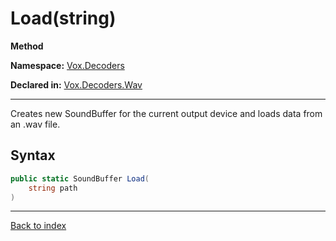 # Load(string)

**Method**

**Namespace:** [Vox.Decoders](Vox.Decoders.md)

**Declared in:** [Vox.Decoders.Wav](Vox.Decoders.Wav.md)

------



Creates new SoundBuffer for the current output device and loads
data from an .wav file.


## Syntax

```csharp
public static SoundBuffer Load(
	string path
)
```

------

[Back to index](index.md)